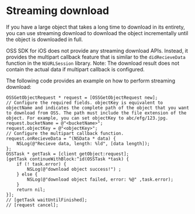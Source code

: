 # Streaming download

If you have a large object that takes a long time to download in its entirety, you can use streaming download to download the object incrementally until the object is downloaded in full.

OSS SDK for iOS does not provide any streaming download APIs. Instead, it provides the multipart callback feature that is similar to the `didRecieveData` function in the `NSURLSession` library. Note: The download result does not contain the actual data if multipart callback is configured.

The following code provides an example on how to perform streaming download:

```
OSSGetObjectRequest * request = [OSSGetObjectRequest new];
// Configure the required fields. objectKey is equivalent to objectName and indicates the complete path of the object that you want to download from OSS. The path must include the file extension of the object. For example, you can set objectKey to abc/efg/123.jpg.
request.bucketName = @"<bucketName>";
request.objectKey = @"<objectKey>";
// Configure the multipart callback function.
request.onRecieveData = ^(NSData * data) {
    NSLog(@"Recieve data, length: %ld", [data length]);
};
OSSTask * getTask = [client getObject:request];
[getTask continueWithBlock:^id(OSSTask *task) {
    if (! task.error) {
        NSLog(@"download object success!") ;
    } else {
        NSLog(@"download object failed, error: %@" ,task.error);
    }
    return nil;
}];
// [getTask waitUntilFinished];
// [request cancel];
```

